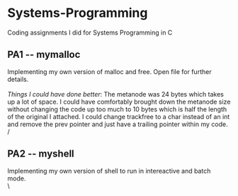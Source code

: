 # Systems-Programming
Coding assignments I did for Systems Programming in C


## **PA1 -- mymalloc**
Implementing my own version of malloc and free. Open file for further details.\
 \
*Things I could have done better*: The metanode was 24 bytes which takes up a lot of space. I could have comfortably brought down the metanode size without changing the code up too much to 10 bytes which is half the length of the original I attached. I could change trackfree to a char instead of an int and remove the prev pointer and just have a trailing pointer within my code. /

## **PA2 -- myshell**
Implementing my own version of shell to run in intereactive and batch mode.\
\


